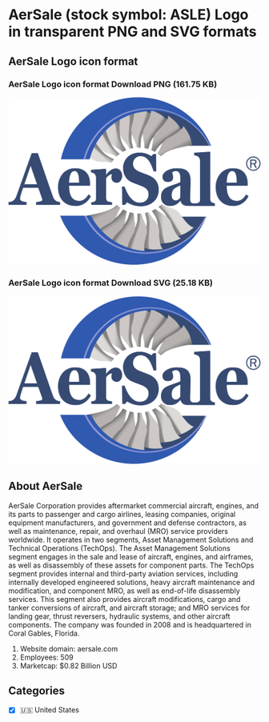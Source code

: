 # AerSale (stock symbol: ASLE) Logo in transparent PNG and SVG formats

## AerSale Logo icon format

### AerSale Logo icon format Download PNG (161.75 KB)

![AerSale Logo icon format Download PNG (161.75 KB)](/img/orig/ASLE-34bb4680.png)

### AerSale Logo icon format Download SVG (25.18 KB)

![AerSale Logo icon format Download SVG (25.18 KB)](/img/orig/ASLE-aad0716f.svg)

## About AerSale

AerSale Corporation provides aftermarket commercial aircraft, engines, and its parts to passenger and cargo airlines, leasing companies, original equipment manufacturers, and government and defense contractors, as well as maintenance, repair, and overhaul (MRO) service providers worldwide. It operates in two segments, Asset Management Solutions and Technical Operations (TechOps). The Asset Management Solutions segment engages in the sale and lease of aircraft, engines, and airframes, as well as disassembly of these assets for component parts. The TechOps segment provides internal and third-party aviation services, including internally developed engineered solutions, heavy aircraft maintenance and modification, and component MRO, as well as end-of-life disassembly services. This segment also provides aircraft modifications, cargo and tanker conversions of aircraft, and aircraft storage; and MRO services for landing gear, thrust reversers, hydraulic systems, and other aircraft components. The company was founded in 2008 and is headquartered in Coral Gables, Florida.

1. Website domain: aersale.com
2. Employees: 509
3. Marketcap: $0.82 Billion USD


## Categories
- [x] 🇺🇸 United States
